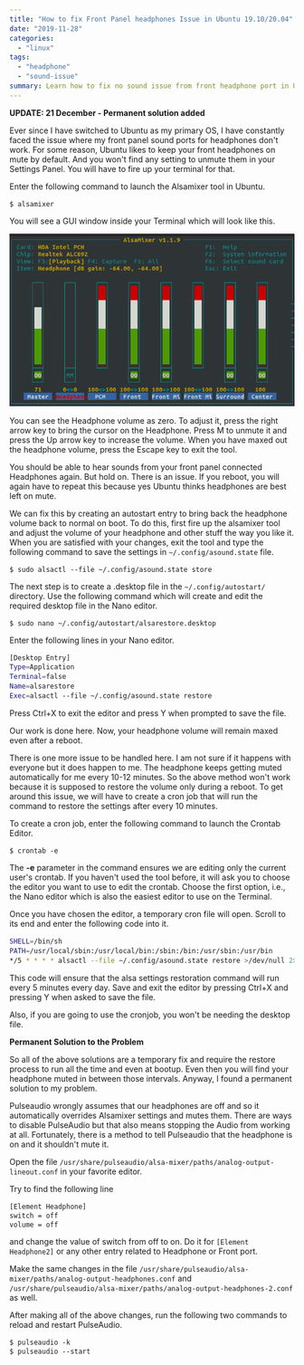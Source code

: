 ```yaml
---
title: "How to fix Front Panel headphones Issue in Ubuntu 19.10/20.04"
date: "2019-11-28"
categories: 
  - "linux"
tags: 
  - "headphone"
  - "sound-issue"
summary: Learn how to fix no sound issue from front headphone port in Ubuntu.
---
```


**UPDATE: 21 December - Permanent solution added**

Ever since I have switched to Ubuntu as my primary OS, I have constantly faced the issue where my front panel sound ports for headphones don't work. For some reason, Ubuntu likes to keep your front headphones on mute by default. And you won't find any setting to unmute them in your Settings Panel. You will have to fire up your terminal for that.

Enter the following command to launch the Alsamixer tool in Ubuntu.

```shell
$ alsamixer
```

You will see a GUI window inside your Terminal which will look like this.

![AlsaMixer GUI Terminal Window](images/Screenshot-from-2019-11-28-12-26-53.png#center)

You can see the Headphone volume as zero. To adjust it, press the right arrow key to bring the cursor on the Headphone. Press M to unmute it and press the Up arrow key to increase the volume. When you have maxed out the headphone volume, press the Escape key to exit the tool.

You should be able to hear sounds from your front panel connected Headphones again. But hold on. There is an issue. If you reboot, you will again have to repeat this because yes Ubuntu thinks headphones are best left on mute.

We can fix this by creating an autostart entry to bring back the headphone volume back to normal on boot. To do this, first fire up the alsamixer tool and adjust the volume of your headphone and other stuff the way you like it. When you are satisfied with your changes, exit the tool and type the following command to save the settings in `~/.config/asound.state` file.

```shell
$ sudo alsactl --file ~/.config/asound.state store
```

The next step is to create a .desktop file in the `~/.config/autostart/` directory. Use the following command which will create and edit the required desktop file in the Nano editor.

```shell
$ sudo nano ~/.config/autostart/alsarestore.desktop
```

Enter the following lines in your Nano editor.

```bash
[Desktop Entry]
Type=Application
Terminal=false
Name=alsarestore
Exec=alsactl --file ~/.config/asound.state restore
```

Press Ctrl+X to exit the editor and press Y when prompted to save the file.

Our work is done here. Now, your headphone volume will remain maxed even after a reboot.

There is one more issue to be handled here. I am not sure if it happens with everyone but it does happen to me. The headphone keeps getting muted automatically for me every 10-12 minutes. So the above method won't work because it is supposed to restore the volume only during a reboot. To get around this issue, we will have to create a cron job that will run the command to restore the settings after every 10 minutes.

To create a cron job, enter the following command to launch the Crontab Editor.

```
$ crontab -e
```

The **\-e** parameter in the command ensures we are editing only the current user's crontab. If you haven't used the tool before, it will ask you to choose the editor you want to use to edit the crontab. Choose the first option, i.e., the Nano editor which is also the easiest editor to use on the Terminal.

Once you have chosen the editor, a temporary cron file will open. Scroll to its end and enter the following code into it.

```bash
SHELL=/bin/sh
PATH=/usr/local/sbin:/usr/local/bin:/sbin:/bin:/usr/sbin:/usr/bin
*/5 * * * * alsactl --file ~/.config/asound.state restore >/dev/null 2>&1
```

This code will ensure that the alsa settings restoration command will run every 5 minutes every day. Save and exit the editor by pressing Ctrl+X and pressing Y when asked to save the file.

Also, if you are going to use the cronjob, you won't be needing the desktop file.

**Permanent Solution to the Problem**

So all of the above solutions are a temporary fix and require the restore process to run all the time and even at bootup. Even then you will find your headphone muted in between those intervals. Anyway, I found a permanent solution to my problem.

Pulseaudio wrongly assumes that our headphones are off and so it automatically overrides Alsamixer settings and mutes them. There are ways to disable PulseAudio but that also means stopping the Audio from working at all. Fortunately, there is a method to tell Pulseaudio that the headphone is on and it shouldn't mute it.

Open the file `/usr/share/pulseaudio/alsa-mixer/paths/analog-output-lineout.conf` in your favorite editor.

Try to find the following line

```
[Element Headphone]
switch = off
volume = off
```

and change the value of switch from off to on. Do it for `[Element Headphone2]` or any other entry related to Headphone or Front port.

Make the same changes in the file `/usr/share/pulseaudio/alsa-mixer/paths/analog-output-headphones.conf` and `/usr/share/pulseaudio/alsa-mixer/paths/analog-output-headphones-2.conf` as well.

After making all of the above changes, run the following two commands to reload and restart PulseAudio.

```
$ pulseaudio -k
$ pulseaudio --start
```
